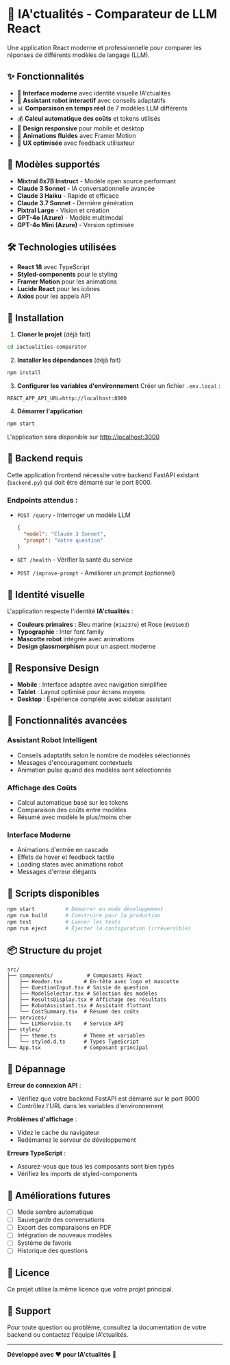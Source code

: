 # 🤖 IA'ctualités - Comparateur de LLM React

Une application React moderne et professionnelle pour comparer les réponses de différents modèles de langage (LLM).

## ✨ Fonctionnalités

- 🎨 **Interface moderne** avec identité visuelle IA'ctualités
- 🤖 **Assistant robot interactif** avec conseils adaptatifs
- 📊 **Comparaison en temps réel** de 7 modèles LLM différents
- 💰 **Calcul automatique des coûts** et tokens utilisés
- 📱 **Design responsive** pour mobile et desktop
- 🌟 **Animations fluides** avec Framer Motion
- 🎯 **UX optimisée** avec feedback utilisateur

## 🚀 Modèles supportés

- **Mixtral 8x7B Instruct** - Modèle open source performant
- **Claude 3 Sonnet** - IA conversationnelle avancée  
- **Claude 3 Haiku** - Rapide et efficace
- **Claude 3.7 Sonnet** - Dernière génération
- **Pixtral Large** - Vision et création
- **GPT-4o (Azure)** - Modèle multimodal
- **GPT-4o Mini (Azure)** - Version optimisée

## 🛠️ Technologies utilisées

- **React 18** avec TypeScript
- **Styled-components** pour le styling
- **Framer Motion** pour les animations
- **Lucide React** pour les icônes
- **Axios** pour les appels API

## 🔧 Installation

1. **Cloner le projet** (déjà fait)
```bash
cd iactualities-comparator
```

2. **Installer les dépendances** (déjà fait)
```bash
npm install
```

3. **Configurer les variables d'environnement**
Créer un fichier `.env.local` :
```env
REACT_APP_API_URL=http://localhost:8000
```

4. **Démarrer l'application**
```bash
npm start
```

L'application sera disponible sur [http://localhost:3000](http://localhost:3000)

## 🔌 Backend requis

Cette application frontend nécessite votre backend FastAPI existant (`backend.py`) qui doit être démarré sur le port 8000.

### Endpoints attendus :

- `POST /query` - Interroger un modèle LLM
  ```json
  {
    "model": "Claude 3 Sonnet",
    "prompt": "Votre question"
  }
  ```

- `GET /health` - Vérifier la santé du service
- `POST /improve-prompt` - Améliorer un prompt (optionnel)

## 🎨 Identité visuelle

L'application respecte l'identité **IA'ctualités** :
- **Couleurs primaires** : Bleu marine (`#1a237e`) et Rose (`#e91e63`)
- **Typographie** : Inter font family
- **Mascotte robot** intégrée avec animations
- **Design glassmorphism** pour un aspect moderne

## 📱 Responsive Design

- **Mobile** : Interface adaptée avec navigation simplifiée
- **Tablet** : Layout optimisé pour écrans moyens  
- **Desktop** : Expérience complète avec sidebar assistant

## 🚀 Fonctionnalités avancées

### Assistant Robot Intelligent
- Conseils adaptatifs selon le nombre de modèles sélectionnés
- Messages d'encouragement contextuels
- Animation pulse quand des modèles sont sélectionnés

### Affichage des Coûts
- Calcul automatique basé sur les tokens
- Comparaison des coûts entre modèles
- Résumé avec modèle le plus/moins cher

### Interface Moderne
- Animations d'entrée en cascade
- Effets de hover et feedback tactile
- Loading states avec animations robot
- Messages d'erreur élégants

## 🔧 Scripts disponibles

```bash
npm start          # Démarrer en mode développement
npm run build      # Construire pour la production
npm test           # Lancer les tests
npm run eject      # Éjecter la configuration (irréversible)
```

## 📦 Structure du projet

```
src/
├── components/           # Composants React
│   ├── Header.tsx       # En-tête avec logo et mascotte
│   ├── QuestionInput.tsx # Saisie de question
│   ├── ModelSelector.tsx # Sélection des modèles
│   ├── ResultsDisplay.tsx # Affichage des résultats
│   ├── RobotAssistant.tsx # Assistant flottant
│   └── CostSummary.tsx  # Résumé des coûts
├── services/
│   └── LLMService.ts    # Service API
├── styles/
│   ├── theme.ts         # Thème et variables
│   └── styled.d.ts      # Types TypeScript
└── App.tsx              # Composant principal
```

## 🐛 Dépannage

**Erreur de connexion API** :
- Vérifiez que votre backend FastAPI est démarré sur le port 8000
- Contrôlez l'URL dans les variables d'environnement

**Problèmes d'affichage** :
- Videz le cache du navigateur
- Redémarrez le serveur de développement

**Erreurs TypeScript** :
- Assurez-vous que tous les composants sont bien typés
- Vérifiez les imports de styled-components

## 🌟 Améliorations futures

- [ ] Mode sombre automatique
- [ ] Sauvegarde des conversations
- [ ] Export des comparaisons en PDF
- [ ] Intégration de nouveaux modèles
- [ ] Système de favoris
- [ ] Historique des questions

## 📄 Licence

Ce projet utilise la même licence que votre projet principal.

## 🤝 Support

Pour toute question ou problème, consultez la documentation de votre backend ou contactez l'équipe IA'ctualités.

---

**Développé avec ❤️ pour IA'ctualités** 🤖
